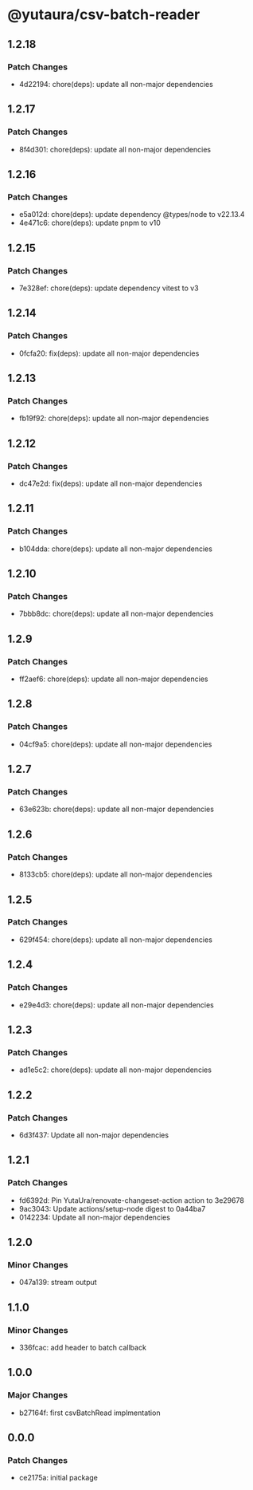 # @yutaura/csv-batch-reader

## 1.2.18

### Patch Changes

- 4d22194: chore(deps): update all non-major dependencies

## 1.2.17

### Patch Changes

- 8f4d301: chore(deps): update all non-major dependencies

## 1.2.16

### Patch Changes

- e5a012d: chore(deps): update dependency @types/node to v22.13.4
- 4e471c6: chore(deps): update pnpm to v10

## 1.2.15

### Patch Changes

- 7e328ef: chore(deps): update dependency vitest to v3

## 1.2.14

### Patch Changes

- 0fcfa20: fix(deps): update all non-major dependencies

## 1.2.13

### Patch Changes

- fb19f92: chore(deps): update all non-major dependencies

## 1.2.12

### Patch Changes

- dc47e2d: fix(deps): update all non-major dependencies

## 1.2.11

### Patch Changes

- b104dda: chore(deps): update all non-major dependencies

## 1.2.10

### Patch Changes

- 7bbb8dc: chore(deps): update all non-major dependencies

## 1.2.9

### Patch Changes

- ff2aef6: chore(deps): update all non-major dependencies

## 1.2.8

### Patch Changes

- 04cf9a5: chore(deps): update all non-major dependencies

## 1.2.7

### Patch Changes

- 63e623b: chore(deps): update all non-major dependencies

## 1.2.6

### Patch Changes

- 8133cb5: chore(deps): update all non-major dependencies

## 1.2.5

### Patch Changes

- 629f454: chore(deps): update all non-major dependencies

## 1.2.4

### Patch Changes

- e29e4d3: chore(deps): update all non-major dependencies

## 1.2.3

### Patch Changes

- ad1e5c2: chore(deps): update all non-major dependencies

## 1.2.2

### Patch Changes

- 6d3f437: Update all non-major dependencies

## 1.2.1

### Patch Changes

- fd6392d: Pin YutaUra/renovate-changeset-action action to 3e29678
- 9ac3043: Update actions/setup-node digest to 0a44ba7
- 0142234: Update all non-major dependencies

## 1.2.0

### Minor Changes

- 047a139: stream output

## 1.1.0

### Minor Changes

- 336fcac: add header to batch callback

## 1.0.0

### Major Changes

- b27164f: first csvBatchRead implmentation

## 0.0.0

### Patch Changes

- ce2175a: initial package
